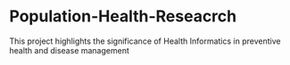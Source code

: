 # Population-Health-Reseacrch
This project highlights the significance of Health Informatics in preventive health and disease management
